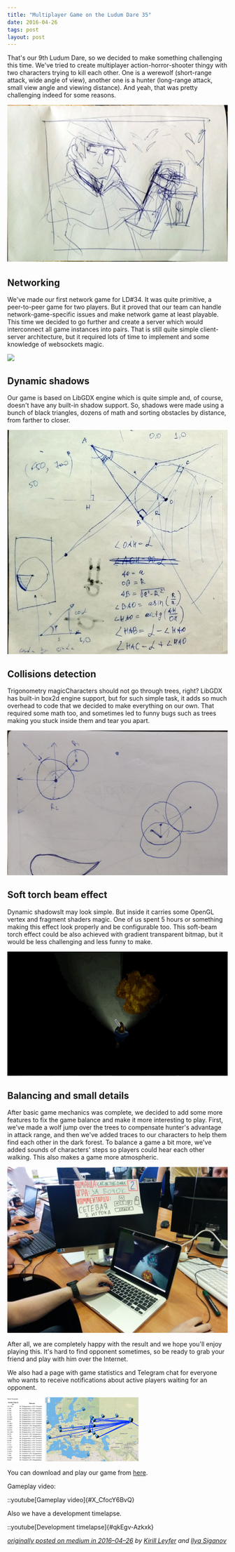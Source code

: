 ```yaml
---
title: "Multiplayer Game on the Ludum Dare 35"
date: 2016-04-26
tags: post
layout: post
---
```


That's our 9th Ludum Dare, so we decided to make something challenging this time. We've tried to create multiplayer action-horror-shooter thingy with two characters trying to kill each other. One is a werewolf (short-range attack, wide angle of view), another one is a hunter (long-range attack, small view angle and viewing distance). And yeah, that was pretty challenging indeed for some reasons.

![ ](/assets/multiplayer-game-on-the-ludum-dare-35/ag624l2r8596cancum0v.jpg)

## Networking

We've made our first network game for LD#34. It was quite primitive, a peer-to-peer game for two players. But it proved that our team can handle network-game-specific issues and make network game at least playable. This time we decided to go further and create a server which would interconnect all game instances into pairs. That is still quite simple client-server architecture, but it required lots of time to implement and some knowledge of websockets magic.

![ ](/assets/multiplayer-game-on-the-ludum-dare-35/jmfqgwma6k1jhibzg5pz.gif)

## Dynamic shadows

Our game is based on LibGDX engine which is quite simple and, of course, doesn't have any built-in shadow support. So, shadows were made using a bunch of black triangles, dozens of math and sorting obstacles by distance, from farther to closer.

![ ](/assets/multiplayer-game-on-the-ludum-dare-35/fc21bm8gb6sq6cb1pa32.png)

## Collisions detection

Trigonometry magicCharacters should not go through trees, right? LibGDX has built-in box2d engine support, but for such simple task, it adds so much overhead to code that we decided to make everything on our own. That required some math too, and sometimes led to funny bugs such as trees making you stuck inside them and tear you apart.

![ ](/assets/multiplayer-game-on-the-ludum-dare-35/wbat2vb8o2g8y99o4sx7.jpeg)

## Soft torch beam effect

Dynamic shadowsIt may look simple. But inside it carries some OpenGL vertex and fragment shaders magic. One of us spent 5 hours or something making this effect look properly and be configurable too. This soft-beam torch effect could be also achieved with gradient transparent bitmap, but it would be less challenging and less funny to make.

![ ](/assets/multiplayer-game-on-the-ludum-dare-35/2ahpcg84vfzxsfzkz7wi.gif)

## Balancing and small details

After basic game mechanics was complete, we decided to add some more features to fix the game balance and make it more interesting to play. First, we've made a wolf jump over the trees to compensate hunter's advantage in attack range, and then we've added traces to our characters to help them find each other in the dark forest. To balance a game a bit more, we've added sounds of characters' steps so players could hear each other walking. This also makes a game more atmospheric.

![ ](/assets/multiplayer-game-on-the-ludum-dare-35/27jo9zq7p9as61itbdhj.jpeg)

After all, we are completely happy with the result and we hope you'll enjoy playing this. It's hard to find opponent sometimes, so be ready to grab your friend and play with him over the Internet.

We also had a page with game statistics and Telegram chat for everyone who wants to receive notifications about active players waiting for an opponent.

![ ](/assets/multiplayer-game-on-the-ludum-dare-35/bipv1x0897exsz3j3nu0.png)

You can download and play our game from [here](https://catinthedark.itch.io/za-bochok).

Gameplay video:

::youtube[Gameplay video]{#X_CfocY6BvQ}

Also we have a development timelapse.

::youtube[Development timelapse]{#qkEgv-Azkxk}

_[originally posted on medium in 2016–04–26](https://medium.com/cat-in-the-dark/multiplayer-game-on-the-ludum-dare-35-jam-oh-rly-77d5dd04d51c) by [Kirill Leyfer](https://medium.com/@KirillLeyfer) and [Ilya Siganov](https://dev.to/senior_sigan)_
